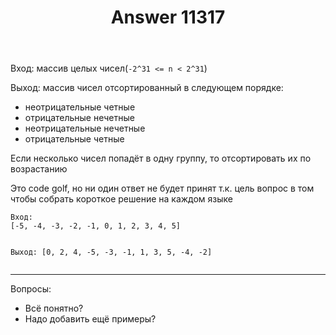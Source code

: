 ﻿---
title: "Answer 11317"
se.owner.user_id: 400096
se.owner.display_name: "Danis"
se.owner.link: "https://ru.meta.stackoverflow.com/users/400096/danis"
se.answer_id: 11317
se.question_id: 11259
se.post_type: answer
se.is_accepted: False
---
<p>Вход: массив целых чисел(<code>-2^31 &lt;= n &lt; 2^31</code>)</p>
<p>Выход: массив чисел отсортированный в следующем порядке:</p>
<ul>
<li>неотрицательные четные</li>
<li>отрицательные нечетные</li>
<li>неотрицательные нечетные</li>
<li>отрицательные четные</li>
</ul>
<p>Если несколько чисел попадёт в одну группу, то отсортировать их по возрастанию</p>
<p>Это code golf, но ни один ответ не будет принят т.к. цель вопрос в том чтобы собрать короткое решение на каждом языке</p>
<pre class="lang-none prettyprint-override"><code>Вход:
[-5, -4, -3, -2, -1, 0, 1, 2, 3, 4, 5]

Выход:
[0, 2, 4, -5, -3, -1, 1, 3, 5, -4, -2]
</code></pre>
<hr />
<p>Вопросы:</p>
<ul>
<li>Всё понятно?</li>
<li>Надо добавить ещё примеры?</li>
</ul>
